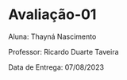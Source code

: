 # Avaliação-01

Aluna: Thayná Nascimento

Professor: Ricardo Duarte Taveira

Data de Entrega: 07/08/2023
